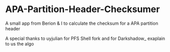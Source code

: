 # APA-Partition-Header-Checksumer
A small app from Berion & I to calculate the checksum for a APA partition header 

A special thanks to uyjulian for PFS Shell fork and for Darkshadow_ exaplain to us the algo
